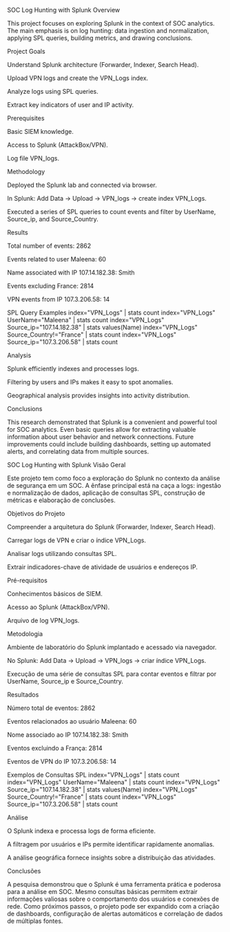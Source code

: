 SOC Log Hunting with Splunk
Overview

This project focuses on exploring Splunk in the context of SOC analytics. The main emphasis is on log hunting: data ingestion and normalization, applying SPL queries, building metrics, and drawing conclusions.

Project Goals

Understand Splunk architecture (Forwarder, Indexer, Search Head).

Upload VPN logs and create the VPN_Logs index.

Analyze logs using SPL queries.

Extract key indicators of user and IP activity.

Prerequisites

Basic SIEM knowledge.

Access to Splunk (AttackBox/VPN).

Log file VPN_logs.

Methodology

Deployed the Splunk lab and connected via browser.

In Splunk: Add Data → Upload → VPN_logs → create index VPN_Logs.

Executed a series of SPL queries to count events and filter by UserName, Source_ip, and Source_Country.

Results

Total number of events: 2862

Events related to user Maleena: 60

Name associated with IP 107.14.182.38: Smith

Events excluding France: 2814

VPN events from IP 107.3.206.58: 14

SPL Query Examples
index="VPN_Logs" | stats count
index="VPN_Logs" UserName="Maleena" | stats count
index="VPN_Logs" Source_ip="107.14.182.38" | stats values(Name)
index="VPN_Logs" Source_Country!="France" | stats count
index="VPN_Logs" Source_ip="107.3.206.58" | stats count

Analysis

Splunk efficiently indexes and processes logs.

Filtering by users and IPs makes it easy to spot anomalies.

Geographical analysis provides insights into activity distribution.

Conclusions

This research demonstrated that Splunk is a convenient and powerful tool for SOC analytics. Even basic queries allow for extracting valuable information about user behavior and network connections. Future improvements could include building dashboards, setting up automated alerts, and correlating data from multiple sources.


SOC Log Hunting with Splunk
Visão Geral

Este projeto tem como foco a exploração do Splunk no contexto da análise de segurança em um SOC. A ênfase principal está na caça a logs: ingestão e normalização de dados, aplicação de consultas SPL, construção de métricas e elaboração de conclusões.

Objetivos do Projeto

Compreender a arquitetura do Splunk (Forwarder, Indexer, Search Head).

Carregar logs de VPN e criar o índice VPN_Logs.

Analisar logs utilizando consultas SPL.

Extrair indicadores-chave de atividade de usuários e endereços IP.

Pré-requisitos

Conhecimentos básicos de SIEM.

Acesso ao Splunk (AttackBox/VPN).

Arquivo de log VPN_logs.

Metodologia

Ambiente de laboratório do Splunk implantado e acessado via navegador.

No Splunk: Add Data → Upload → VPN_logs → criar índice VPN_Logs.

Execução de uma série de consultas SPL para contar eventos e filtrar por UserName, Source_ip e Source_Country.

Resultados

Número total de eventos: 2862

Eventos relacionados ao usuário Maleena: 60

Nome associado ao IP 107.14.182.38: Smith

Eventos excluindo a França: 2814

Eventos de VPN do IP 107.3.206.58: 14

Exemplos de Consultas SPL
index="VPN_Logs" | stats count
index="VPN_Logs" UserName="Maleena" | stats count
index="VPN_Logs" Source_ip="107.14.182.38" | stats values(Name)
index="VPN_Logs" Source_Country!="France" | stats count
index="VPN_Logs" Source_ip="107.3.206.58" | stats count

Análise

O Splunk indexa e processa logs de forma eficiente.

A filtragem por usuários e IPs permite identificar rapidamente anomalias.

A análise geográfica fornece insights sobre a distribuição das atividades.

Conclusões

A pesquisa demonstrou que o Splunk é uma ferramenta prática e poderosa para a análise em SOC. Mesmo consultas básicas permitem extrair informações valiosas sobre o comportamento dos usuários e conexões de rede. Como próximos passos, o projeto pode ser expandido com a criação de dashboards, configuração de alertas automáticos e correlação de dados de múltiplas fontes.




